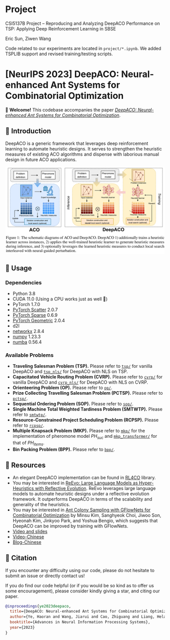 # Project
CSI5137B Project – Reproducing and Analyzing DeepACO Performance on TSP: Applying Deep Reinforcement Learning in SBSE

Eric Sun, Ziwen Wang

Code related to our experiments are located in `project/*.ipynb`. We added TSPLIB support and revised training/testing scripts.

# [NeurIPS 2023] DeepACO: Neural-enhanced Ant Systems for Combinatorial Optimization

🥳 **Welcome!** This codebase accompanies the paper [*DeepACO: Neural-enhanced Ant Systems for Combinatorial Optimization*](https://arxiv.org/abs/2309.14032). 

## 🚀 Introduction
DeepACO is a generic framework that leverages deep reinforcement learning to automate heuristic designs. It serves to strengthen the heuristic measures of existing ACO algorithms and dispense with laborious manual design in future ACO applications.

![diagram](./diagram.png)


## 🔑 Usage

### Dependencies

- Python 3.8
- CUDA 11.0 (Using a CPU works just as well 🥺)
- PyTorch 1.7.0
- [PyTorch Scatter](https://github.com/rusty1s/pytorch_scatter) 2.0.7
- [PyTorch Sparse](https://github.com/rusty1s/pytorch_sparse) 0.6.9
- [PyTorch Geometric](https://github.com/pyg-team/pytorch_geometric) 2.0.4
- d2l
- [networkx](https://networkx.org/) 2.8.4
- [numpy](https://numpy.org/) 1.23.3
- [numba](https://numba.pydata.org/) 0.56.4

### Available Problems

- **Traveling Salesman Problem (TSP).** Please refer to [`tsp/`](/tsp) for vanilla DeepACO and [`tsp_nls/`](/tsp_nls) for DeepACO with NLS on TSP.
- **Capacitated Vehicle Routing Problem (CVRP).** Please refer to [`cvrp/`](/cvrp) for vanilla DeepACO and [`cvrp_nls/`](/cvrp_nls) for DeepACO with NLS on CVRP.
- **Orienteering Problem (OP).** Please refer to [`op/`](/op).
- **Prize Collecting Travelling Salesman Problem (PCTSP).** Please refer to [`pctsp/`](/pctsp).
- **Sequential Ordering Problem (SOP).** Please refer to [`sop/`](/sop).
- **Single Machine Total Weighted Tardiness Problem (SMTWTP).** Please refer to [`smtwtp/`](/smtwtp).
- **Resource-Constrained Project Scheduling Problem (RCPSP).** Please refer to [`rcpsp/`](/rcpsp).
- **Multiple Knapsack Problem (MKP).** Please refer to [`mkp/`](/mkp) for the implementation of pheromone model $PH_{suc}$ and [`mkp_transformer/`](/mkp_transformer) for that of $PH_{items}$.
- **Bin Packing Problem (BPP).** Please refer to [`bpp/`](/bpp).


## 🎥 Resources
- An elegant DeepACO implementation can be found in [RL4CO](https://github.com/ai4co/rl4co) library.
- You may be interested in [ReEvo: Large Language Models as Hyper-Heuristics with Reflective Evolution](https://github.com/ai4co/LLM-as-HH). ReEvo leverages large language models to automate heuristic designs under a reflective evolution framework. It outperforms DeepACO in terms of the scalability and generality of the heuristics.
- You may be interested in [Ant Colony Sampling with GFlowNets for Combinatorial Optimization](https://github.com/ai4co/gfacs) by Minsu Kim, Sanghyeok Choi, Jiwoo Son, Hyeonah Kim, Jinkyoo Park, and Yoshua Bengio, which suggests that DeepACO can be improved by training with GFlowNets.
- [Video and slides](https://neurips.cc/virtual/2023/poster/71083)
- [Video-Chinese](https://www.bilibili.com/video/BV1Pv42117mQ)
- [Blog-Chinese](https://zhuanlan.zhihu.com/p/659645922)

## 🤩 Citation
If you encounter any difficulty using our code, please do not hesitate to submit an issue or directly contact us!

If you do find our code helpful (or if you would be so kind as to offer us some encouragement), please consider kindly giving a star, and citing our paper.

```bibtex
@inproceedings{ye2023deepaco,
  title={DeepACO: Neural-enhanced Ant Systems for Combinatorial Optimization},
  author={Ye, Haoran and Wang, Jiarui and Cao, Zhiguang and Liang, Helan and Li, Yong},
  booktitle={Advances in Neural Information Processing Systems},
  year={2023}
}
```
